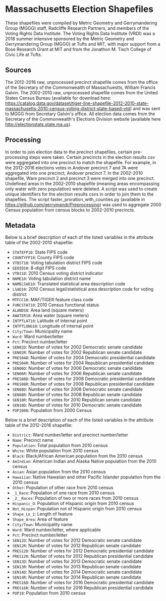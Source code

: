 # Massachusetts Election Shapefiles
These shapefiles were compiled by Metric Geometry and Gerrymandering Group (MGGG) staff, Radcliffe Research Partners, and members of the Voting Rights Data Institute. The Voting Rights Data Institute (VRDI) was a 2018 summer intensive sponsored by the Metric Geometry and Gerrymandering Group (MGGG) at Tufts and MIT, with major support from a Bose Research Grant at MIT and from the Jonathon M. Tisch College of Civic Life at Tufts.

## Sources
The 2012-2016 raw, unprocessed precinct shapefile comes from the office of the Secretary of the Commonwealth of Massachuestts, William Francis Galvin. The 2002-2010 raw, unprocessed shapefile comes from the United States Census Bureau (available for download here: https://catalog.data.gov/dataset/tiger-line-shapefile-2012-2010-state-massachusetts-2010-census-voting-district-state-based-vtd) and was sent to MGGG from Secretary Galvin's office. All election data comes from the Secretary of the Commonwealth's Elections Division website (available here http://electionstats.state.ma.us).

## Processing
In order to join election data to the precinct shapefiles, certain pre-processing steps were taken. Certain precincts in the election results csv were aggregated into one precinct to match the shapefile. For example, in the 2012-2016 elections votes in Andover precinct 7 and 7A were aggregated into one precinct, Andover precinct 7. In the 2002-2010 shapefile, Ware precinct 2 and precinct 3 were merged into one precinct. Undefined areas in the 2002-2010 shapefile (meaning areas encompassing only water with zero population) were deleted. A script was used to create unique identifiers for the election results csvs in order to join them to the shapefiles. The script faster_proration_with_counties.py (available in https://github.com/gerrymandr/Preprocessing) was used to aggregate 2000 Census population from census blocks to 2002-2010 precincts.

## Metadata
Below is a brief description of each of the listed variables in the attribute table of the 2002-2010 shapefile:
- `STATEFP10`: State FIPS code
- `COUNTYFP10`: County FIPS code
- `VTDST10`: Voting tabulation district FIPS code
- `GEOID10`: 8-digit FIPS code
- `VTDI10`: 2010 Census voting district indicator
- `NAME10`: Voting tabulation district name
- `NAMELSAD10`: Translated statistical area description code
- `LSAD10`: 2010 Census legal/statistical area description code for voting district 
- `MTFCC10`: MAF/TIGER feature class code
- `FUNCSTAT10`: 2010 Census functional status
- `ALAND10`: Area land (square meters)
- `AWATER10`: Area water (square meters)
- `INTPTLAT10`: Latitude of internal point
- `INTPTLONG10`: Longitude of internal point
- `City/Town`: Municipality name
- `Ward`: Ward number/letter
- `Pct`: Precinct number/letter
- `SEN02D`: Number of votes for 2002 Democratic senate candidate
- `SEN02R`: Number of votes for 2002 Republican senate candidate
- `PRES04D`: Number of votes for 2004 Democratic presidential candidate
- `PRES04R`: Number of votes for 2004 Republican presidential candidate
- `SEN06D`: Number of votes for 2006 Democratic senate candidate
- `SEN06R`: Number of votes for 2006 Republican senate candidate
- `PRES08D`: Number of votes for 2008 Democratic presidential candidate
- `PRES08R`: Number of votes for 2008 Republican presidential candidate
- `SEN08D`: Number of votes for 2008 Democratic senate candidate
- `SEN08R`: Number of votes for 2008 Republican senate candidate
- `SEN10R`: Number of votes for 2010 Republican senate candidate
- `SEN10D`: Number of votes for 2010 Democratic senate candidate
- `POP2000`: Population from 2000 Census

Below is a brief description of each of the listed variables in the attribute table of the 2012-2016 shapefile:
- `District`: Ward number/letter and precinct number/letter
- `Name`: Precinct name
- `Population`: Total population from 2010 census
- `White`: White population from 2010 census
- `Black`: Black/African American population from the 2010 census
- `AmIndian`: American Indian and Alaska Native population from the 2010 census
- `Asian`: Asian population from the 2010 census
- `Hawaiian`: Native Hawaiian and other Pacific Islander population from the 2010 census
- `Other`: Population of other race from 2010 census
- `_1_Race`: Population of one race from 2010 census
- `_2__Races`: Population of two or more races from 2010 census
- `Hispanic_O`: Population of Hispanic origin from 2010 census
- `Not_Hispan`: Population not of Hispanic origin from 2010 census
- `Shape_Le_1`: Length of feature
- `Shape_Area`: Area of feature 
- `City/Town`: Municipality name
- `Ward`: Ward number/letter, where applicable
- `Pct`: Precinct number/letter
- `SEN12D`: Number of votes for 2012 Democratic senate candidate
- `SEN12R`: Number of votes for 2012 Republican senate candidate
- `PRES12D`: Number of votes for 2012 Democratic presidential candidate
- `PRES12R`: Number of votes for 2012 Republican presidential candidate
- `SEN13D`: Number of votes for 2013 Democratic senate candidate
- `SEN13R`: Number of votes for 2013 Republican senate candidate
- `SEN14D`: Number of votes for 2014 Democratic senate candidate
- `SEN14R`: Number of votes for 2014 Republican senate candidate
- `PRES16D`: Number of votes for 2016 Democratic presidential candidate
- `PRES16R`: Number of votes for 2016 Republican presidential candidate
- `POP10`: Population from 2010 census
